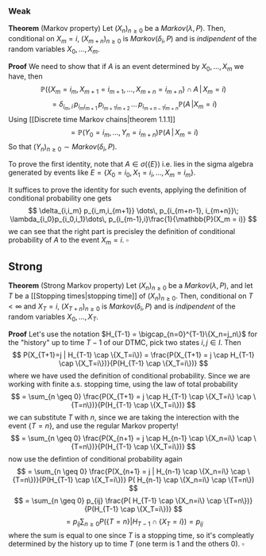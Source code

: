 ### Weak
**Theorem** (Markov property) Let $(X_n)_{n\geq 0}$ be a $Markov(\lambda,P)$. Then, conditional on $X_m = i$, $(X_{m+n})_{n \geq 0}$ is $Markov(\delta_i, P)$ and is _indipendent_ of the random variables $X_0,\dots, X_m$.

**Proof** We need to show that if $A$ is an event determined by $X_0,\dots,X_m$ we have, then
$$
\mathbb{P}\left( \{X_m = i_m, X_{m+1}= i_{m+1},\dots, X_{m+n} = i_{m+n}\} \cap A \,\vert\, X_m = i\right)
$$
$$
= \delta_{i_m,i} \,p_{i_m i_{m+1}}\,p_{i_{m+1} i_{m+2}}\,\dots\, p_{i_{m+n-1} i_{m+n}} \mathbb{P}(A\,\vert X_m=i)
$$
Using [[Discrete time Markov chains|theorem 1.1.1]]
$$
= \mathbb{P}(Y_0 = i_m, \dots, Y_n = i_{m+n}) \mathbb{P}(A\,\vert\, X_m = i)
$$
So that $(Y_n)_{n \geq 0} \sim Markov(\delta_i,P)$.

To prove the first identity,  note that $A\in \sigma(\{E\})$ i.e. lies in the sigma algebra generated by events like $E = \{X_0 = i_0,\, X_1 = i_i,\dots,\, X_m = i_m\}$.

It suffices to prove the identity for such events, applying the definition of conditional probability one gets
$$
\delta_{i,i_m} p_{i_m,i_{m+1}} \dots\, p_{i_{m+n-1}, i_{m+n}}\; \lambda_{i_0}p_{i_0,i_1}\dots\, p_{i_{m-1},i}\frac{1}{\mathbb{P}(X_m = i)} 
$$
we can see that the right part is precisley the definition of conditional probability of $A$ to the event $X_m = i$. $\square$

## Strong

**Theorem** (Strong Markov property) Let $(X_n)_{n\geq 0}$ be a $Markov(\lambda,P)$, and let $T$ be a [[Stopping times|stopping time]] of $(X_n)_{n\geq 0}$. Then, conditional on $T < \infty$ and $X_T = i$, $(X_{T+n})_{n \geq 0}$ is $Markov(\delta_i, P)$ and is _indipendent_ of the random variables $X_0,\dots, X_T$.

**Proof** Let's use the notation $H_{T-1} = \bigcap_{n=0}^{T-1}\{X_n=j_n\}$ for the "history" up to time $T-1$ of our DTMC, pick two states $i,j \in I$. Then
$$
P(X_{T+1}=j | H_{T-1} \cap \{X_T=i\}) = \frac{P(X_{T+1} = j \cap H_{T-1} \cap \{X_T=i\})}{P(H_{T-1} \cap \{X_T=i\})}
$$
where we have used the definition of conditional probability. Since we are working with finite a.s. stopping time, using the law of total probability
$$
= \sum_{n \geq 0} \frac{P(X_{T+1} = j \cap H_{T-1} \cap \{X_T=i\} \cap \{T=n\})}{P(H_{T-1} \cap \{X_T=i\})}
$$
we can substitute $T$ with $n$, since we are taking the interection with the event $\{T=n\}$, and use the regular Markov property!
$$
= \sum_{n \geq 0} \frac{P(X_{n+1} = j \cap H_{n-1} \cap \{X_n=i\} \cap \{T=n\})}{P(H_{T-1} \cap \{X_T=i\})}
$$
now use the defintion of conditional probability again
$$
= \sum_{n \geq 0} \frac{P(X_{n+1} = j | H_{n-1} \cap \{X_n=i\} \cap \{T=n\})}{P(H_{T-1} \cap \{X_T=i\})} P( H_{n-1} \cap \{X_n=i\} \cap \{T=n\})
$$
$$
= \sum_{n \geq 0} p_{ij} \frac{P( H_{T-1} \cap \{X_n=i\} \cap \{T=n\})}{P(H_{T-1} \cap \{X_T=i\})}
$$
$$
= p_{ij}\sum_{n \geq 0} P(\{T=n\} | H_{T-1} \cap \{X_T=i\}) = p_{ij}
$$
where the sum is equal to one since $T$ is a stopping time, so it's compleatly determined by the history up to time $T$ (one term is $1$ and the others $0$). $\square$





